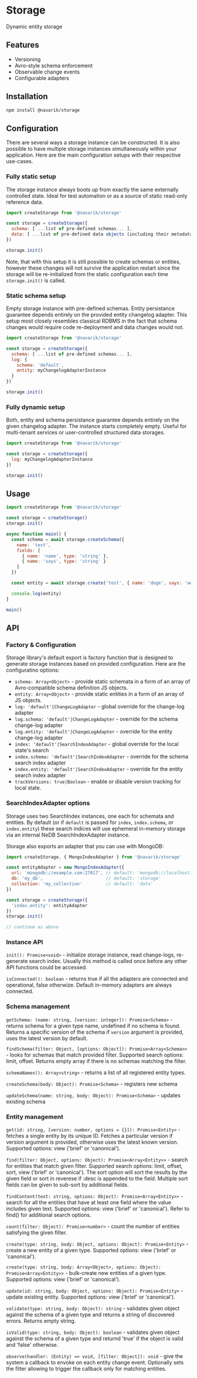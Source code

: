 # Storage

Dynamic entity storage

## Features

- Versioning
- Avro-style schema enforcement
- Observable change events
- Configurable adapters

## Installation

```bash
npm install @navarik/storage
```

## Configuration

There are several ways a storage instance can be constructed. It is also possible to have multiple storage instances simultaneously within your application. Here are the main configuration setups with their respective use-cases.

### Fully static setup

The storage instance always boots up from exactly the same externally controlled state. Ideal for test automation or as a source of static read-only reference data.

```javascript
import createStorage from '@navarik/storage'

const storage = createStorage({
  schema: [ ...list of pre-defined schemas... ],
  data: [ ...list of pre-defined data objects (including their metadata portions)... ]
})

storage.init()
```

Note, that with this setup it is still possible to create schemas or entities, however these changes will not survive the application restart since the storage will be re-initialized from the static configuration each time `storage.init()` is called.

### Static schema setup

Empty storage instance with pre-defined schemas. Entity persistance guarantee depends entirely on the provided entity changelog adapter. This setup most closely resembles classical RDBMS in the fact that schema changes would require code re-deployment and data changes would not.

```javascript
import createStorage from '@navarik/storage'

const storage = createStorage({
  schema: [ ...list of pre-defined schemas... ],
  log: {
    schema: 'default',
    entity: myChangelogAdapterInstance
  }
})

storage.init()
```

### Fully dynamic setup

Both, entity and schema persistance guarantee depends entirely on the given changelog adapter. The instance starts completely empty. Useful for multi-tenant services or user-controlled structured data storages.

```javascript
import createStorage from '@navarik/storage'

const storage = createStorage({
  log: myChangelogAdapterInstance
})

storage.init()
```

## Usage

```javascript
import createStorage from '@navarik/storage'

const storage = createStorage()
storage.init()

async function main() {
  const schema = await storage.createSchema({
    name: 'test',
    fields: [
      { name: 'name', type: 'string' },
      { name: 'says', type: 'string' }
    ]
  })

  const entity = await storage.create('test', { name: 'doge', says: 'wow!' })

  console.log(entity)
}

main()
```

## API

### Factory & Configuration

Storage library's default export is factory function that is designed to generate storage instances based on provided configuration. Here are the configuratino options:

- `schema: Array<Object>` - provide static schemata in a form of an array of Avro-compatible schema definition JS objects.
- `entity: Array<Object>` - provide static entities in a form of an array of JS objects.
- `log: 'default'|ChangeLogAdapter` - global override for the change-log adapter
- `log.schema: 'default'|ChangeLogAdapter` - override for the schema change-log adapter
- `log.entity: 'default'|ChangeLogAdapter` - override for the entity change-log adapter
- `index: 'default'|SearchIndexAdapter` - global override for the local state's search
- `index.schema: 'default'|SearchIndexAdapter` - override for the schema search index adapter
- `index.entity: 'default'|SearchIndexAdapter` - override for the entity search index adapter
- `trackVersions: true|Boolean` - enable or disable version tracking for local state.

### SearchIndexAdapter options

Storage uses two SearchIndex instances, one each for schemata and entities.
By default (or if `default` is passed for `index`, `index.schema`, or `index.entity`)
these search indices will use ephemeral in-memory storage via an internal NeDB SearchIndexAdapter instance.

Storage also exports an adapter that you can use with MongoDB:

```javascript
import createStorage, { MongoIndexAdapter } from '@navarik/storage'

const entityAdapter = new MongoIndexAdapter({
  url: 'mongodb://example.com:27017', // default: 'mongodb://localhost:27017'
  db: 'my_db',                        // default: 'storage'
  collection: 'my_collection'         // default: 'data'
})

const storage = createStorage({
  'index.entity': entityAdapter
})
storage.init()

// continue as above
```

### Instance API

  `init(): Promise<void>` - initialize storage instance, read change-logs, re-generate search index. Usually this method is called once before any other API functions could be accessed.

  `isConnected(): boolean` - returns true if all the adapters are connected and operational, false otherwize. Default in-memory adapters are always connected.

### Schema management

  `getSchema: (name: string, [version: integer]): Promise<Schema>` - returns schema for a given type name, undefined if no schema is found. Returns a specific version of the schema if `version` argument is provided, uses the latest version by default.

  `findSchema(filter: Object, [options: Object]): Promise<Array<Schema>>` - looks for schemas that match provided filter. Supported search options: limit, offset. Returns empty array if there is no schemas matching the filter.

  `schemaNames(): Array<string>` - returns a list of all registered entity types.

  `createSchema(body: Object): Promise<Schema>` - registers new schema

  `updateSchema(name: string, body: Object): Promise<Schema>` - updates existing schema

### Entity management

  `get(id: string, [version: number, options = {}]): Promise<Entity>` - fetches a single entity by its unique ID. Fetches a particular version if version argument is provided, otherwise uses the latest known version. Supported options: view ('brief' or 'canonical').

  `find(filter: Object, options: Object): Promise<Array<Entity>>` - search for entities that match given filter. Supported search options: limit, offset, sort, view ('brief' or 'canonical'). The sort option will sort the results by the given field or sort in reverese if :desc is appended to the field. Multiple sort fields can be given to sub-sort by additional fields.

  `findContent(text: string, options: Object): Promise<Array<Entity>>` - search for all the entities that have at least one field where the value includes given text. Supported options: view ('brief' or 'canonical'). Refer to find() for additional search options.

  `count(filter: Object): Promise<number>` - count the number of entities satisfying the given filter.

  `create(type: string, body: Object, options: Object): Promise<Entity>` - create a new entity of a given type. Supported options: view ('brief' or 'canonical').

  `create(type: string, body: Array<Object>, options: Object): Promise<Array<Entity>>` - bulk-create new entities of a given type. Supported options: view ('brief' or 'canonical').

  `update(id: string, body: Object, options: Object): Promise<Entity>` - update existing entity. Supported options: view ('brief' or 'canonical').

  `validate(type: string, body: Object): string` - validates given object against the schema of a given type and returns a string of discovered errors. Returns empty string.

  `isValid(type: string, body: Object): boolean` - validates given object against the schema of a given type and returnd 'true' if the object is valid and 'false' otherwise.

  `observe(handler: (Entity) => void, [filter: Object]): void` - give the system a callback to envoke on each entity change event. Optionally sets the filter allowing to trigger the callback only for matching entities.
